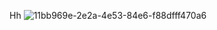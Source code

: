 
Hh
![11bb969e-2e2a-4e53-84e6-f88dfff470a6](https://user-images.githubusercontent.com/97594452/192731810-f45103d3-5de7-4c82-9b3e-bf331a060226.jpg)

